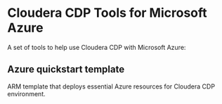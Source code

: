 # Cloudera CDP Tools for Microsoft Azure

A set of tools to help use Cloudera CDP with Microsoft Azure:

## Azure quickstart template

ARM template that deploys essential Azure resources for Cloudera CDP environment.

